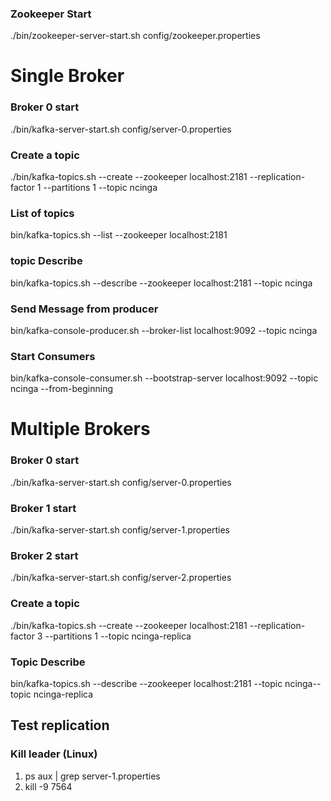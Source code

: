 

### Zookeeper Start 
./bin/zookeeper-server-start.sh config/zookeeper.properties


# Single Broker
### Broker 0 start 
./bin/kafka-server-start.sh config/server-0.properties 

### Create a topic 
./bin/kafka-topics.sh --create --zookeeper localhost:2181 --replication-factor 1 --partitions 1 --topic ncinga

### List of topics
bin/kafka-topics.sh --list --zookeeper localhost:2181

### topic Describe
bin/kafka-topics.sh --describe --zookeeper localhost:2181 --topic ncinga

### Send Message from producer 
bin/kafka-console-producer.sh --broker-list localhost:9092 --topic ncinga

### Start Consumers
bin/kafka-console-consumer.sh --bootstrap-server localhost:9092 --topic ncinga --from-beginning



# Multiple Brokers 

### Broker 0 start 
./bin/kafka-server-start.sh config/server-0.properties 

### Broker 1 start 
./bin/kafka-server-start.sh config/server-1.properties

### Broker 2 start 
./bin/kafka-server-start.sh config/server-2.properties  

### Create a topic 
./bin/kafka-topics.sh --create --zookeeper localhost:2181 --replication-factor 3 --partitions 1 --topic ncinga-replica

### Topic Describe
bin/kafka-topics.sh --describe --zookeeper localhost:2181 --topic ncinga--topic ncinga-replica

## Test  replication 

### Kill leader (Linux)
1. ps aux | grep server-1.properties
2. kill -9 7564



